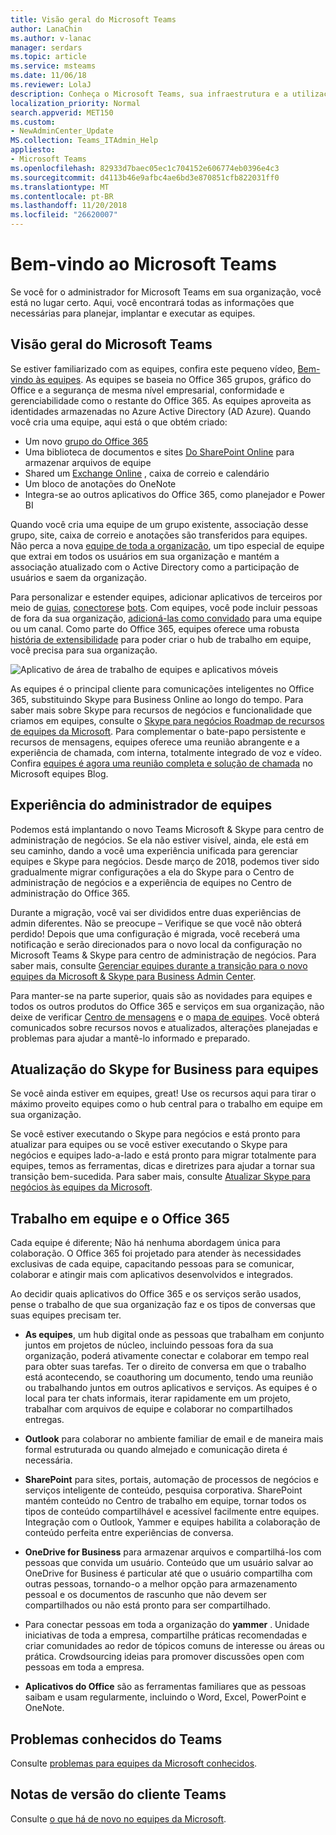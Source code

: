 ```yaml
---
title: Visão geral do Microsoft Teams
author: LanaChin
ms.author: v-lanac
manager: serdars
ms.topic: article
ms.service: msteams
ms.date: 11/06/18
ms.reviewer: LolaJ
description: Conheça o Microsoft Teams, sua infraestrutura e a utilização do Teams com o Office 365.
localization_priority: Normal
search.appverid: MET150
ms.custom:
- NewAdminCenter_Update
MS.collection: Teams_ITAdmin_Help
appliesto:
- Microsoft Teams
ms.openlocfilehash: 82933d7baec05ec1c704152e606774eb0396e4c3
ms.sourcegitcommit: d4113b46e9afbc4ae6bd3e870851cfb822031ff0
ms.translationtype: MT
ms.contentlocale: pt-BR
ms.lasthandoff: 11/20/2018
ms.locfileid: "26620007"
---
```

# <a name="welcome-to-microsoft-teams"></a>Bem-vindo ao Microsoft Teams

Se você for o administrador for Microsoft Teams em sua organização, você está no lugar certo. Aqui, você encontrará todas as informações que necessárias para planejar, implantar e executar as equipes.  

## <a name="overview-of-teams"></a>Visão geral do Microsoft Teams

Se estiver familiarizado com as equipes, confira este pequeno vídeo, [Bem-vindo às equipes](https://support.office.com/article/video-welcome-to-microsoft-teams-b98d533f-118e-4bae-bf44-3df2470c2b12?wt.mc_id=otc_microsoft_teams). As equipes se baseia no Office 365 grupos, gráfico do Office e a segurança de mesma nível empresarial, conformidade e gerenciabilidade como o restante do Office 365. As equipes aproveita as identidades armazenadas no Azure Active Directory (AD Azure). Quando você cria uma equipe, aqui está o que obtém criado:
- Um novo [grupo do Office 365](office-365-groups.md)
- Uma biblioteca de documentos e sites [Do SharePoint Online](sharepoint-onedrive-interact.md) para armazenar arquivos de equipe
- Shared um [Exchange Online](exchange-teams-interact.md) , caixa de correio e calendário
- Um bloco de anotações do OneNote
- Integra-se ao outros aplicativos do Office 365, como planejador e Power BI

Quando você cria uma equipe de um grupo existente, associação desse grupo, site, caixa de correio e anotações são transferidos para equipes. Não perca a nova [equipe de toda a organização](create-an-org-wide-team.md), um tipo especial de equipe que extrai em todos os usuários em sua organização e mantém a associação atualizado com o Active Directory como a participação de usuários e saem da organização. 

Para personalizar e estender equipes, adicionar aplicativos de terceiros por meio de [guias](built-in-custom-tabs.md), [conectores](office-365-custom-connectors.md)e [bots](add-bots.md). Com equipes, você pode incluir pessoas de fora da sua organização, [adicioná-las como convidado](guest-access.md) para uma equipe ou um canal. Como parte do Office 365, equipes oferece uma robusta [história de extensibilidade](https://docs.microsoft.com/en-us/microsoftteams/platform) para poder criar o hub de trabalho em equipe, você precisa para sua organização. 

![Aplicativo de área de trabalho de equipes e aplicativos móveis](media/teams-overview-hub.png)

As equipes é o principal cliente para comunicações inteligentes no Office 365, substituindo Skype para Business Online ao longo do tempo. Para saber mais sobre Skype para recursos de negócios e funcionalidade que criamos em equipes, consulte o [Skype para negócios Roadmap de recursos de equipes da Microsoft](http://aka.ms/skype2teamsroadmap). Para complementar o bate-papo persistente e recursos de mensagens, equipes oferece uma reunião abrangente e a experiência de chamada, com interna, totalmente integrado de voz e vídeo. Confira [equipes é agora uma reunião completa e solução de chamada](https://techcommunity.microsoft.com/t5/Microsoft-Teams-Blog/Microsoft-Teams-is-now-a-complete-meeting-and-calling-solution/ba-p/236042) no Microsoft equipes Blog.

## <a name="teams-admin-experience"></a>Experiência do administrador de equipes

Podemos está implantando o novo Teams Microsoft & Skype para centro de administração de negócios. Se ela não estiver visível, ainda, ele está em seu caminho, dando a você uma experiência unificada para gerenciar equipes e Skype para negócios. Desde março de 2018, podemos tiver sido gradualmente migrar configurações a ela do Skype para o Centro de administração de negócios e a experiência de equipes no Centro de administração do Office 365. 

Durante a migração, você vai ser divididos entre duas experiências de admin diferentes. Não se preocupe – Verifique se que você não obterá perdido! Depois que uma configuração é migrada, você receberá uma notificação e serão direcionados para o novo local da configuração no Microsoft Teams & Skype para centro de administração de negócios. Para saber mais, consulte [Gerenciar equipes durante a transição para o novo equipes da Microsoft & Skype para Business Admin Center](manage-teams-skypeforbusiness-admin-center.md). 

Para manter-se na parte superior, quais são as novidades para equipes e todos os outros produtos do Office 365 e serviços em sua organização, não deixe de verificar [Centro de mensagens](https://admin.microsoft.com/AdminPortal/Home#/MessageCenter) e o [mapa de equipes](https://www.microsoft.com/microsoft-365/roadmap?rtc=1%26filters=Microsoft%20Teams%26searchterms=microsoft%2Cteams). Você obterá comunicados sobre recursos novos e atualizados, alterações planejadas e problemas para ajudar a mantê-lo informado e preparado. 

## <a name="upgrade-from-skype-for-business-to-teams"></a>Atualização do Skype for Business para equipes
Se você ainda estiver em equipes, great! Use os recursos aqui para tirar o máximo proveito equipes como o hub central para o trabalho em equipe em sua organização. 

Se você estiver executando o Skype para negócios e está pronto para atualizar para equipes ou se você estiver executando o Skype para negócios e equipes lado-a-lado e está pronto para migrar totalmente para equipes, temos as ferramentas, dicas e diretrizes para ajudar a tornar sua transição bem-sucedida. Para saber mais, consulte [Atualizar Skype para negócios às equipes da Microsoft](journey-skypeforbusiness-teams.md).

## <a name="teamwork-and-office-365"></a>Trabalho em equipe e o Office 365
Cada equipe é diferente; Não há nenhuma abordagem única para colaboração. O Office 365 foi projetado para atender às necessidades exclusivas de cada equipe, capacitando pessoas para se comunicar, colaborar e atingir mais com aplicativos desenvolvidos e integrados. 

Ao decidir quais aplicativos do Office 365 e os serviços serão usados, pense o trabalho de que sua organização faz e os tipos de conversas que suas equipes precisam ter. 

- **As equipes**, um hub digital onde as pessoas que trabalham em conjunto juntos em projetos de núcleo, incluindo pessoas fora da sua organização, poderá ativamente conectar e colaborar em tempo real para obter suas tarefas. Ter o direito de conversa em que o trabalho está acontecendo, se coauthoring um documento, tendo uma reunião ou trabalhando juntos em outros aplicativos e serviços. As equipes é o local para ter chats informais, iterar rapidamente em um projeto, trabalhar com arquivos de equipe e colaborar no compartilhados entregas. 

- **Outlook** para colaborar no ambiente familiar de email e de maneira mais formal estruturada ou quando almejado e comunicação direta é necessária. 

- **SharePoint** para sites, portais, automação de processos de negócios e serviços inteligente de conteúdo, pesquisa corporativa. SharePoint mantém conteúdo no Centro de trabalho em equipe, tornar todos os tipos de conteúdo compartilhável e acessível facilmente entre equipes. Integração com o Outlook, Yammer e equipes habilita a colaboração de conteúdo perfeita entre experiências de conversa.   

- **OneDrive for Business** para armazenar arquivos e compartilhá-los com pessoas que convida um usuário. Conteúdo que um usuário salvar ao OneDrive for Business é particular até que o usuário compartilha com outras pessoas, tornando-o a melhor opção para armazenamento pessoal e os documentos de rascunho que não devem ser compartilhados ou não está pronto para ser compartilhado.

- Para conectar pessoas em toda a organização do **yammer** . Unidade iniciativas de toda a empresa, compartilhe práticas recomendadas e criar comunidades ao redor de tópicos comuns de interesse ou áreas ou prática. Crowdsourcing ideias para promover discussões open com pessoas em toda a empresa.

- **Aplicativos do Office** são as ferramentas familiares que as pessoas saibam e usam regularmente, incluindo o Word, Excel, PowerPoint e OneNote. 

## <a name="teams-known-issues"></a>Problemas conhecidos do Teams

Consulte [problemas para equipes da Microsoft conhecidos](Known-issues.md).

## <a name="teams-client-release-notes"></a>Notas de versão do cliente Teams

Consulte [o que há de novo no equipes da Microsoft](https://support.office.com/article/what-s-new-in-microsoft-teams-d7092a6d-c896-424c-b362-a472d5f105de).

